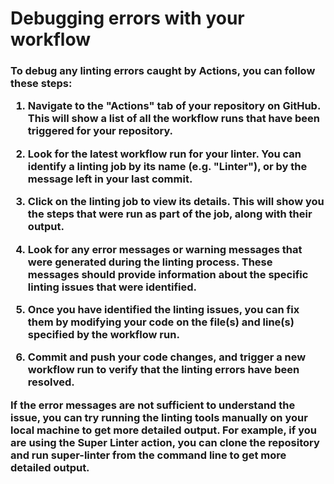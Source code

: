 <h1>Debugging errors with your workflow</h1>

<h3>

To debug any linting errors caught by Actions, you can follow these steps:

1. Navigate to the "Actions" tab of your repository on GitHub. This will show a list of all the workflow runs that have been triggered for your repository.

2. Look for the latest workflow run for your linter. You can identify a linting job by its name (e.g. "Linter"), or by the message left in your last commit.

3. Click on the linting job to view its details. This will show you the steps that were run as part of the job, along with their output.

4. Look for any error messages or warning messages that were generated during the linting process. These messages should provide information about the specific linting issues that were identified.

5. Once you have identified the linting issues, you can fix them by modifying your code on the file(s) and line(s) specified by the workflow run.

6. Commit and push your code changes, and trigger a new workflow run to verify that the linting errors have been resolved.

If the error messages are not sufficient to understand the issue, you can try running the linting tools manually on your local machine to get more detailed output. For example, if you are using the Super Linter action, you can clone the repository and run super-linter from the command line to get more detailed output.

</h3>

<br/><br/><br/>